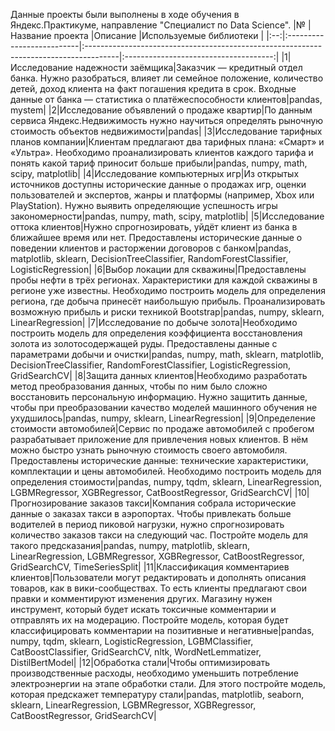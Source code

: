 Данные проекты были выполнены в ходе обучения в Яндекс.Практикуме, направление "Специалист по Data Science".
|№   |Название проекта           |Описание                                                                               |Используемые библиотеки                |
|:--:|:--------------------------|:--------------------------------------------------------------------------------------|:-------------------------------------:|
|1|Исследование надежности заёмщика|Заказчик — кредитный отдел банка. Нужно разобраться, влияет ли семейное положение, количество детей, доход клиента на факт погашения кредита в срок. Входные данные от банка — статистика о платёжеспособности клиентов|pandas, mystem|
|2|Исследование объявлений о продаже квартир|По данным сервиса Яндекс.Недвижимость нужно научиться определять рыночную стоимость объектов недвижимости|pandas|
|3|Исследование тарифных планов компании|Клиентам предлагают два тарифных плана: «Смарт» и «Ультра». Необходимо проанализировать клиентов каждого тарифа и понять какой тариф приносит больше прибыли|pandas, numpy, math, scipy, matplotlib|
|4|Исследование компьютерных игр|Из открытых источников доступны исторические данные о продажах игр, оценки пользователей и экспертов, жанры и платформы (например, Xbox или PlayStation). Нужно выявить определяющие успешность игры закономерности|pandas, numpy, math, scipy, matplotlib|
|5|Исследование оттока клиентов|Нужно спрогнозировать, уйдёт клиент из банка в ближайшее время или нет. Предоставлены исторические данные о поведении клиентов и расторжении договоров с банком|pandas, matplotlib, sklearn, DecisionTreeClassifier, RandomForestClassifier, LogisticRegression|
|6|Выбор локации для скважины|Предоставлены пробы нефти в трёх регионах. Характеристики для каждой скважины в регионе уже известны. Необходимо построить модель для определения региона, где добыча принесёт наибольшую прибыль. Проанализировать возможную прибыль и риски техникой Bootstrap|pandas, numpy, sklearn, LinearRegression|
|7|Исследование по добыче золота|Необходимо построить модель для определения коэффициента восстановления золота из золотосодержащей руды. Предоставлены данные с параметрами добычи и очистки|pandas, numpy, math, sklearn, matplotlib, DecisionTreeClassifier, RandomForestClassifier, LogisticRegression, GridSearchCV|
|8|Защита данных клиентов|Необходимо разработать метод преобразования данных, чтобы по ним было сложно восстановить персональную информацию. Нужно защитить данные, чтобы при преобразовании качество моделей машинного обучения не ухудшилось|pandas, numpy, sklearn, LinearRegression|
|9|Определение стоимости автомобилей|Сервис по продаже автомобилей с пробегом разрабатывает приложение для привлечения новых клиентов. В нём можно быстро узнать рыночную стоимость своего автомобиля. Предоставлены исторические данные: технические характеристики, комплектации и цены автомобилей. Необходимо построить модель для определения стоимости|pandas, numpy, tqdm, sklearn, LinearRegression, LGBMRegressor, XGBRegressor, CatBoostRegressor, GridSearchCV|
|10|Прогнозирование заказов такси|Компания собрала исторические данные о заказах такси в аэропортах. Чтобы привлекать больше водителей в период пиковой нагрузки, нужно спрогнозировать количество заказов такси на следующий час. Постройте модель для такого предсказания|pandas, numpy, matplotlib, sklearn, LinearRegression, LGBMRegressor, XGBRegressor, CatBoostRegressor, GridSearchCV, TimeSeriesSplit|
|11|Классификация комментариев клиентов|Пользователи могут редактировать и дополнять описания товаров, как в вики-сообществах. То есть клиенты предлагают свои правки и комментируют изменения других. Магазину нужен инструмент, который будет искать токсичные комментарии и отправлять их на модерацию. Постройте модель, которая будет классифицировать комментарии на позитивные и негативные|pandas, numpy, tqdm, sklearn, LogisticRegression, LGBMClassifier, CatBoostClassifier, GridSearchCV, nltk, WordNetLemmatizer, DistilBertModel|
|12|Обработка стали|Чтобы оптимизировать производственные расходы, необходимо уменьшить потребление электроэнергии на этапе обработки стали. Для этого постройте модель, которая предскажет температуру стали|pandas, matplotlib, seaborn, sklearn, LinearRegression, LGBMRegressor, XGBRegressor, CatBoostRegressor, GridSearchCV|
